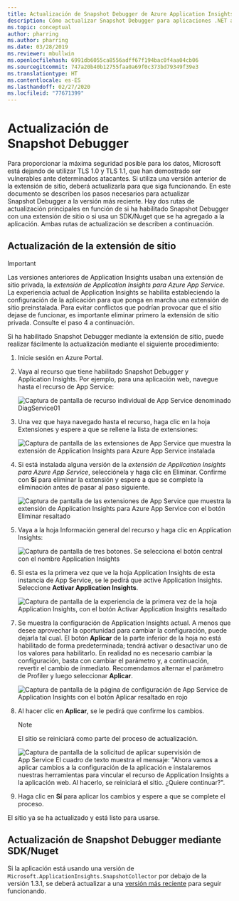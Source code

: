 ```yaml
---
title: Actualización de Snapshot Debugger de Azure Application Insights
description: Cómo actualizar Snapshot Debugger para aplicaciones .NET a la versión más reciente en Azure App Services o mediante paquetes de Nuget
ms.topic: conceptual
author: pharring
ms.author: pharring
ms.date: 03/28/2019
ms.reviewer: mbullwin
ms.openlocfilehash: 6991db6055ca8556adff67f194bac0f4aa04cb06
ms.sourcegitcommit: 747a20b40b12755faa0a69f0c373bd79349f39e3
ms.translationtype: HT
ms.contentlocale: es-ES
ms.lasthandoff: 02/27/2020
ms.locfileid: "77671399"
---
```

# <a name="upgrading-the-snapshot-debugger"></a>Actualización de Snapshot Debugger

Para proporcionar la máxima seguridad posible para los datos, Microsoft está dejando de utilizar TLS 1.0 y TLS 1.1, que han demostrado ser vulnerables ante determinados atacantes. Si utiliza una versión anterior de la extensión de sitio, deberá actualizarla para que siga funcionando. En este documento se describen los pasos necesarios para actualizar Snapshot Debugger a la versión más reciente. Hay dos rutas de actualización principales en función de si ha habilitado Snapshot Debugger con una extensión de sitio o si usa un SDK/Nuget que se ha agregado a la aplicación. Ambas rutas de actualización se describen a continuación. 

## <a name="upgrading-the-site-extension"></a>Actualización de la extensión de sitio

> [!IMPORTANT]
> Las versiones anteriores de Application Insights usaban una extensión de sitio privada, la _extensión de Application Insights para Azure App Service_. La experiencia actual de Application Insights se habilita estableciendo la configuración de la aplicación para que ponga en marcha una extensión de sitio preinstalada.
> Para evitar conflictos que podrían provocar que el sitio dejase de funcionar, es importante eliminar primero la extensión de sitio privada. Consulte el paso 4 a continuación.

Si ha habilitado Snapshot Debugger mediante la extensión de sitio, puede realizar fácilmente la actualización mediante el siguiente procedimiento:

1. Inicie sesión en Azure Portal.
2. Vaya al recurso que tiene habilitado Snapshot Debugger y Application Insights. Por ejemplo, para una aplicación web, navegue hasta el recurso de App Service:

   ![Captura de pantalla de recurso individual de App Service denominado DiagService01](./media/snapshot-debugger-upgrade/app-service-resource.png)

3. Una vez que haya navegado hasta el recurso, haga clic en la hoja Extensiones y espere a que se rellene la lista de extensiones:

   ![Captura de pantalla de las extensiones de App Service que muestra la extensión de Application Insights para Azure App Service instalada](./media/snapshot-debugger-upgrade/application-insights-site-extension-to-be-deleted.png)

4. Si está instalada alguna versión de la _extensión de Application Insights para Azure App Service_, selecciónela y haga clic en Eliminar. Confirme con **Sí** para eliminar la extensión y espere a que se complete la eliminación antes de pasar al paso siguiente.

   ![Captura de pantalla de las extensiones de App Service que muestra la extensión de Application Insights para Azure App Service con el botón Eliminar resaltado](./media/snapshot-debugger-upgrade/application-insights-site-extension-delete.png)

5. Vaya a la hoja Información general del recurso y haga clic en Application Insights:

   ![Captura de pantalla de tres botones. Se selecciona el botón central con el nombre Application Insights](./media/snapshot-debugger-upgrade/application-insights-button.png)

6. Si esta es la primera vez que ve la hoja Application Insights de esta instancia de App Service, se le pedirá que active Application Insights. Seleccione **Activar Application Insights**.
 
   ![Captura de pantalla de la experiencia de la primera vez de la hoja Application Insights, con el botón Activar Application Insights resaltado](./media/snapshot-debugger-upgrade/turn-on-application-insights.png)

7. Se muestra la configuración de Application Insights actual. A menos que desee aprovechar la oportunidad para cambiar la configuración, puede dejarla tal cual. El botón **Aplicar** de la parte inferior de la hoja no está habilitado de forma predeterminada; tendrá activar o desactivar uno de los valores para habilitarlo. En realidad no es necesario cambiar la configuración, basta con cambiar el parámetro y, a continuación, revertir el cambio de inmediato. Recomendamos alternar el parámetro de Profiler y luego seleccionar **Aplicar**.

   ![Captura de pantalla de la página de configuración de App Service de Application Insights con el botón Aplicar resaltado en rojo](./media/snapshot-debugger-upgrade/view-application-insights-data.png)

8. Al hacer clic en **Aplicar**, se le pedirá que confirme los cambios.

    > [!NOTE]
    > El sitio se reiniciará como parte del proceso de actualización.

   ![Captura de pantalla de la solicitud de aplicar supervisión de App Service El cuadro de texto muestra el mensaje: "Ahora vamos a aplicar cambios a la configuración de la aplicación e instalaremos nuestras herramientas para vincular el recurso de Application Insights a la aplicación web. Al hacerlo, se reiniciará el sitio. ¿Quiere continuar?".](./media/snapshot-debugger-upgrade/apply-monitoring-settings.png)

9. Haga clic en **Sí** para aplicar los cambios y espere a que se complete el proceso.

El sitio ya se ha actualizado y está listo para usarse.

## <a name="upgrading-snapshot-debugger-using-sdknuget"></a>Actualización de Snapshot Debugger mediante SDK/Nuget

Si la aplicación está usando una versión de `Microsoft.ApplicationInsights.SnapshotCollector` por debajo de la versión 1.3.1, se deberá actualizar a una [versión más reciente](https://www.nuget.org/packages/Microsoft.ApplicationInsights.SnapshotCollector) para seguir funcionando.
